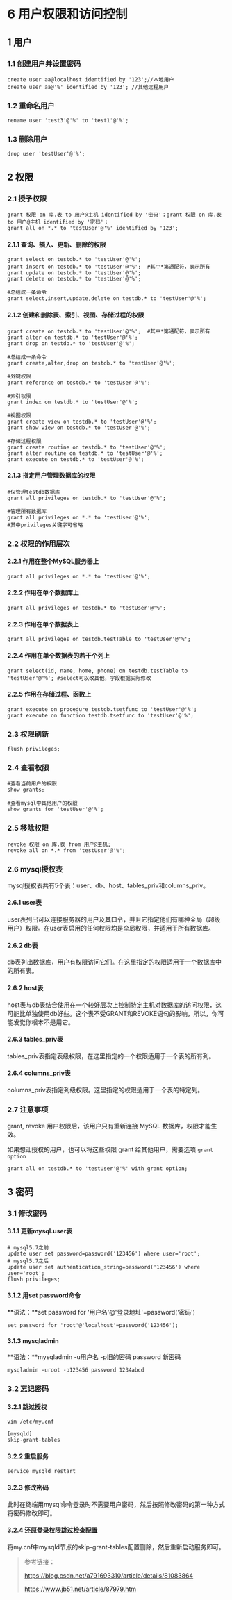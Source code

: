 # 6 用户权限和访问控制

## 1 用户

### 1.1 创建用户并设置密码

```mysql
create user aa@localhost identified by '123';//本地用户
create user aa@'%' identified by '123'; //其他远程用户
```

### 1.2 重命名用户

```mysql
rename user 'test3'@'%' to 'test1'@'%';
```

### 1.3 删除用户

```mysql
drop user 'testUser'@'%';
```

## 2 权限

### 2.1 授予权限

```mysql
grant 权限 on 库.表 to 用户@主机 identified by '密码'；grant 权限 on 库.表 to 用户@主机 identified by '密码'；
grant all on *.* to 'testUser'@'%' identified by '123';
```

#### 2.1.1 查询、插入、更新、删除的权限

```mysql
grant select on testdb.* to 'testUser'@'%';  
grant insert on testdb.* to 'testUser'@'%';  #其中*第通配符，表示所有
grant update on testdb.* to 'testUser'@'%';
grant delete on testdb.* to 'testUser'@'%';

#总结成一条命令
grant select,insert,update,delete on testdb.* to 'testUser'@'%';
```

#### 2.1.2 创建和删除表、索引、视图、存储过程的权限

```mysql
grant create on testdb.* to 'testUser'@'%';  #其中*第通配符，表示所有
grant alter on testdb.* to 'testUser'@'%';
grant drop on testdb.* to 'testUser'@'%';

#总结成一条命令
grant create,alter,drop on testdb.* to 'testUser'@'%';

#外键权限
grant reference on testdb.* to 'testUser'@'%';

#索引权限
grant index on testdb.* to 'testUser'@'%';

#视图权限
grant create view on testdb.* to 'testUser'@'%';
grant show view on testdb.* to 'testUser'@'%';

#存储过程权限
grant create routine on testdb.* to 'testUser'@'%';
grant alter routine on testdb.* to 'testUser'@'%';
grant execute on testdb.* to 'testUser'@'%';
```

#### 2.1.3 指定用户管理数据库的权限

```mysql
#仅管理testdb数据库
grant all privileges on testdb.* to 'testUser'@'%';

#管理所有数据库
grant all privileges on *.* to 'testUser'@'%';
#其中privileges关键字可省略
```

### 2.2 权限的作用层次

#### 2.2.1 作用在整个MySQL服务器上

```mysql
grant all privileges on *.* to 'testUser'@'%';
```

#### 2.2.2 作用在单个数据库上

```mysql
grant all privileges on testdb.* to 'testUser'@'%';
```

#### 2.2.3 作用在单个数据表上

```mysql
grant all privileges on testdb.testTable to 'testUser'@'%';
```

#### 2.2.4 作用在单个数据表的若干个列上

```mysql
grant select(id, name, home, phone) on testdb.testTable to 'testUser'@'%'; #select可以改其他，字段根据实际修改
```

#### 2.2.5 作用在存储过程、函数上

```mysql
grant execute on procedure testdb.tsetfunc to 'testUser'@'%';
grant execute on function testdb.tsetfunc to 'testUser'@'%';
```

### 2.3 权限刷新

```mysql
flush privileges;
```

### 2.4 查看权限

```mysql
#查看当前用户的权限
show grants;

#查看mysql中其他用户的权限
show grants for 'testUser'@'%';
```

### 2.5 移除权限

```mysql
revoke 权限 on 库.表 from 用户@主机;
revoke all on *.* from 'testUser'@'%';
```

### 2.6 mysql授权表

mysql授权表共有5个表：user、db、host、tables_priv和columns_priv。

#### 2.6.1 user表

user表列出可以连接服务器的用户及其口令，并且它指定他们有哪种全局（超级用户）权限。在user表启用的任何权限均是全局权限，并适用于所有数据库。

#### 2.6.2 db表

db表列出数据库，用户有权限访问它们。在这里指定的权限适用于一个数据库中的所有表。

#### 2.6.2 host表

host表与db表结合使用在一个较好层次上控制特定主机对数据库的访问权限，这可能比单独使用db好些。这个表不受GRANT和REVOKE语句的影响，所以，你可能发觉你根本不是用它。

#### 2.6.3 tables_priv表

tables_priv表指定表级权限，在这里指定的一个权限适用于一个表的所有列。

#### 2.6.4 columns_priv表

columns_priv表指定列级权限。这里指定的权限适用于一个表的特定列。

### 2.7 注意事项

grant, revoke 用户权限后，该用户只有重新连接 MySQL 数据库，权限才能生效。

如果想让授权的用户，也可以将这些权限 grant 给其他用户，需要选项 `grant option`

```mysql
grant all on testdb.* to 'testUser'@'%' with grant option;
```

## 3 密码

### 3.1 修改密码

####  3.1.1 更新mysql.user表

```mysql
# mysql5.7之前
update user set password=password('123456') where user='root';
# mysql5.7之后
update user set authentication_string=password('123456') where user='root';
flush privileges;
```

#### 3.1.2 用set password命令

**语法：**set password for ‘用户名'@'登录地址'=password(‘密码')

```mysql
set password for 'root'@'localhost'=password('123456');
```

#### 3.1.3 mysqladmin

**语法：**mysqladmin -u用户名 -p旧的密码 password 新密码

```mysql
mysqladmin -uroot -p123456 password 1234abcd
```

### 3.2 忘记密码

#### 3.2.1 跳过授权

`vim /etc/my.cnf`

```
[mysqld]
skip-grant-tables
```

#### 3.2.2 重启服务

```
service mysqld restart
```

#### 3.2.3 修改密码

此时在终端用mysql命令登录时不需要用户密码，然后按照修改密码的第一种方式将密码修改即可。

#### 3.2.4 还原登录权限跳过检查配置

将my.cnf中mysqld节点的skip-grant-tables配置删除，然后重新启动服务即可。

> 参考链接：
>
> https://blog.csdn.net/a791693310/article/details/81083864
>
> https://www.jb51.net/article/87979.htm


